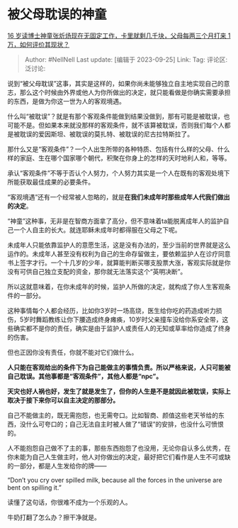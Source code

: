 # 被父母耽误的神童
[16 岁读博士神童张炘炀现在无固定工作，卡里就剩几千块，父母每两三个月打来 1 万，如何评价其现状？](https://www.zhihu.com/question/622927632/answer/3225373014)

> Author: #NellNell
> Last update: [编辑于 2023-09-25]
> Link:
> Tag:
> 评论区:
> 泛讨论:

说到“被父母耽误”这事，其实是这样的，如果你尚未能够独立自主地实现自己的意志，那么这个时候由外界或他人为你所做出的决定，就只能看做是你确实需要承担的东西，是做为你这一世为人的客观境遇。

什么叫“被耽误”？就是有那个客观条件能做到结果没做到，那有可能是被耽误，也可能不是。但如果本来就没那样的客观条件，就不该算被耽误，否则我们每个人都是被耽误的爱因斯坦、被耽误的莫扎特、被耽误的尼古拉特斯拉了。

那什么又是“客观条件”？一个人出生所带的各种特质、包括有什么样的父母、什么样的家庭、生在哪个国家哪个朝代，积聚在你身上的怎样的天时地利人和，等等。

承认“客观条件”不等于否认个人努力，个人努力其实是一个人在既有的客观处境下所能获取最佳成果的必要条件。

“客观境遇”还有一个经常被人忽略的，就是**在我们未成年时那些成年人代我们做出的决定**。

“神童”这种事，无非是在智商方面拿了高分，但不意味着ta能脱离成年人的监护自己一个人自主的长大。就连耶稣未成年时都得服在父母之下呢。

未成年人只能依靠监护人的意愿生活，这是没有办法的，至少当前的世界就是这么运作的。未成年人甚至没有权利为自己的生命存留做主，要依赖监护人在诊疗同意书上签字才行。一个十几岁的少年，就算能判断买哪支股票大涨，客观实际就是你没有可供自己独立支配的资金，那你就无法落实这个“英明决断”。

所以这就意味着，在你未成年的时候，监护人所做的决定，就构成了你人生客观条件的一部分。

这种事情每个人都会经历，比如你3岁时一场高烧，医生给你吃的药造成听力损伤，5岁时舞蹈教练让你下腰造成终身瘫痪，10岁时父亲撞车没给你系安全带，这些确实都不是你的责任，确实是由于监护人或责任人的无知或草率给你造成了终身的伤害。

但也正因你没有责任，你就不能对它们做什么。

**人只能在客观给出的条件下为自己能做主的事情负责。所以严格来说，人只可能被自己耽误。其他事都是“客观条件”，其他人都是“npc”。**

**天灾也好人祸也好，发生了就是发生了，但你的人生是不是就因此被耽误，实际上取决于接下来你可以自主决定的那部分。**

自己不能做主的，既无需抱怨，也无需夸口。比如智商、颜值这些老天爷给的东西，没什么可夸口的；自己无法自主时被人做了“错误”的安排，也没什么可愤恨的。

人不能抱怨自己做不了主的事，那些东西抱怨了也没用，无论你自认多么优秀，在你未能为自己人生做主时，他人对你做出的决定，最好把它们看作是人生不可或缺的一部分，都是人生发给你的牌——

“Don’t you cry over spilled milk, because all the forces in the universe are bent on spilling it.”

读懂了这句话，你很难不成为一个乐观的人。

牛奶打翻了怎么办？擦干净就是。